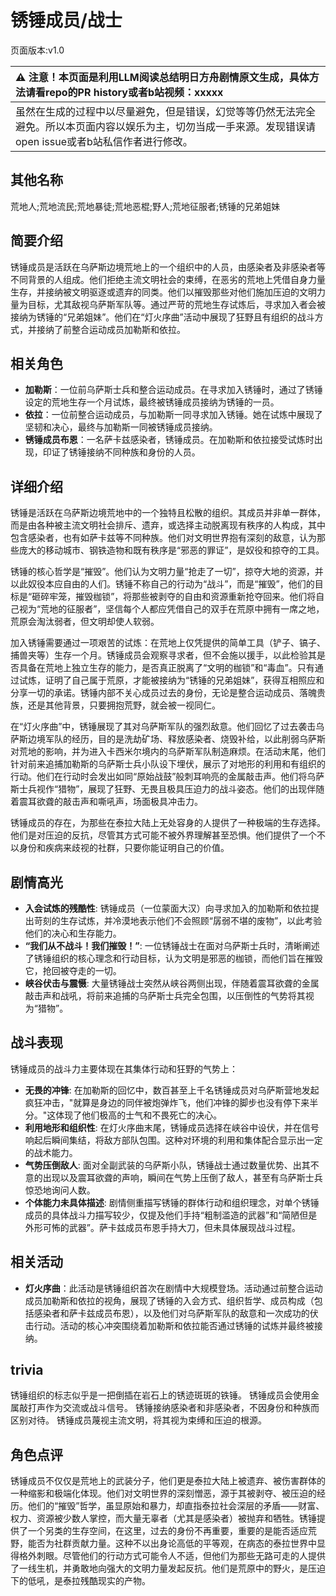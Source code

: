 # 锈锤成员/战士
页面版本:v1.0
 

| :warning: 注意！本页面是利用LLM阅读总结明日方舟剧情原文生成，具体方法请看repo的PR history或者b站视频：xxxxx           |
|:----------------------------|
| 虽然在生成的过程中以尽量避免，但是错误，幻觉等等仍然无法完全避免。所以本页面内容以娱乐为主，切勿当成一手来源。发现错误请open issue或者b站私信作者进行修改。|



## 其他名称
荒地人;荒地流民;荒地暴徒;荒地恶棍;野人;荒地征服者;锈锤的兄弟姐妹
## 简要介绍
锈锤成员是活跃在乌萨斯边境荒地上的一个组织中的人员，由感染者及非感染者等不同背景的人组成。他们拒绝主流文明社会的束缚，在恶劣的荒地上凭借自身力量生存，并接纳被文明驱逐或遗弃的同类。他们以摧毁那些对他们施加压迫的文明力量为目标，尤其敌视乌萨斯军队等。通过严苛的荒地生存试炼后，寻求加入者会被接纳为锈锤的“兄弟姐妹”。他们在“灯火序曲”活动中展现了狂野且有组织的战斗方式，并接纳了前整合运动成员加勒斯和依拉。
## 相关角色
-   **加勒斯**：一位前乌萨斯士兵和整合运动成员。在寻求加入锈锤时，通过了锈锤设定的荒地生存一个月试炼，最终被锈锤成员接纳为锈锤的一员。
-   **依拉**：一位前整合运动成员，与加勒斯一同寻求加入锈锤。她在试炼中展现了坚韧和决心，最终与加勒斯一同被锈锤成员接纳。
-   **锈锤成员布恩**：一名萨卡兹感染者，锈锤成员。在加勒斯和依拉接受试炼时出现，印证了锈锤接纳不同种族和身份的人员。
## 详细介绍
锈锤是活跃在乌萨斯边境荒地中的一个独特且松散的组织。其成员并非单一群体，而是由各种被主流文明社会排斥、遗弃，或选择主动脱离现有秩序的人构成，其中包含感染者，也有如萨卡兹等不同种族。他们对文明世界抱有深刻的敌意，认为那些庞大的移动城市、钢铁造物和既有秩序是“邪恶的罪证”，是奴役和掠夺的工具。

锈锤的核心哲学是“摧毁”。他们认为文明力量“抢走了一切”，掠夺大地的资源，并以此奴役本应自由的人们。锈锤不称自己的行动为“战斗”，而是“摧毁”，他们的目标是“砸碎牢笼，摧毁枷锁”，将那些被剥夺的自由和资源重新抢夺回来。他们将自己视为“荒地的征服者”，坚信每个人都应凭借自己的双手在荒原中拥有一席之地，荒原会淘汰弱者，但文明却使人软弱。

加入锈锤需要通过一项艰苦的试炼：在荒地上仅凭提供的简单工具（铲子、镐子、捕兽夹等）生存一个月。锈锤成员会观察寻求者，但不会施以援手，以此检验其是否具备在荒地上独立生存的能力，是否真正脱离了“文明的枷锁”和“毒血”。只有通过试炼，证明了自己属于荒原，才能被接纳为“锈锤的兄弟姐妹”，获得互相照应和分享一切的承诺。锈锤内部不关心成员过去的身份，无论是整合运动成员、落魄贵族，还是其他背景，只要拥抱荒野，就会被一视同仁。

在“灯火序曲”中，锈锤展现了其对乌萨斯军队的强烈敌意。他们回忆了过去袭击乌萨斯边境军队的经历，目的是洗劫矿场、释放感染者、烧毁补给，以此削弱乌萨斯对荒地的影响，并为进入卡西米尔境内的乌萨斯军队制造麻烦。在活动末尾，他们针对前来追捕加勒斯的乌萨斯士兵小队设下埋伏，展示了对地形的利用和有组织的行动。他们在行动时会发出如同“原始战鼓”般刺耳响亮的金属敲击声。他们将乌萨斯士兵视作“猎物”，展现了狂野、无畏且极具压迫力的战斗姿态。他们的出现伴随着震耳欲聋的敲击声和嘶吼声，场面极具冲击力。

锈锤成员的存在，为那些在泰拉大陆上无处容身的人提供了一种极端的生存选择。他们是对压迫的反抗，尽管其方式可能不被外界理解甚至恐惧。他们提供了一个不以身份和疾病来歧视的社群，只要你能证明自己的价值。
## 剧情高光
- **入会试炼的残酷性**: 锈锤成员（一位蒙面大汉）向寻求加入的加勒斯和依拉提出苛刻的生存试炼，并冷漠地表示他们不会照顾“孱弱不堪的废物”，以此考验他们的决心和生存能力。
- **“我们从不战斗！我们摧毁！”**: 一位锈锤战士在面对乌萨斯士兵时，清晰阐述了锈锤组织的核心理念和行动目标，认为文明是邪恶的枷锁，而他们旨在摧毁它，抢回被夺走的一切。
- **峡谷伏击与震慑**: 大量锈锤战士突然从峡谷两侧出现，伴随着震耳欲聋的金属敲击声和战吼，将前来追捕的乌萨斯士兵完全包围，以压倒性的气势将其视为“猎物”。
## 战斗表现
锈锤成员的战斗力主要体现在其集体行动和狂野的气势上：
- **无畏的冲锋**: 在加勒斯的回忆中，数百甚至上千名锈锤成员对乌萨斯营地发起疯狂冲击，"就算是身边的同伴被炮弹炸飞，他们冲锋的脚步也没有停下来半分。"这体现了他们极高的士气和不畏死亡的决心。
- **利用地形和组织性**: 在灯火序曲末尾，锈锤成员选择在峡谷中设伏，并在信号响起后瞬间集结，将敌方部队包围。这种对环境的利用和集体配合显示出一定的战术能力。
- **气势压倒敌人**: 面对全副武装的乌萨斯小队，锈锤战士通过数量优势、出其不意的出现以及震耳欲聋的声响，瞬间在气势上压倒了敌人，甚至有乌萨斯士兵惊恐地询问人数。
- **个体能力未具体描述**: 剧情侧重描写锈锤的群体行动和组织理念，对单个锈锤成员的具体战斗力描写较少，仅提及他们手持“粗制滥造的武器”和“简陋但是外形可怖的武器”。萨卡兹成员布恩手持大刀，但未具体展现战斗过程。
## 相关活动
-   **灯火序曲**：此活动是锈锤组织首次在剧情中大规模登场。活动通过前整合运动成员加勒斯和依拉的视角，展现了锈锤的入会方式、组织哲学、成员构成（包括感染者和萨卡兹成员布恩），以及他们对乌萨斯军队的敌意和一次成功的伏击行动。活动的核心冲突围绕着加勒斯和依拉能否通过锈锤的试炼并最终被接纳。
## trivia
锈锤组织的标志似乎是一把倒插在岩石上的锈迹斑斑的铁锤。
锈锤成员会使用金属敲打声作为交流或战斗信号。
锈锤接纳感染者和非感染者，不因身份和种族而区别对待。
锈锤成员蔑视主流文明，将其视为束缚和压迫的根源。
## 角色点评
锈锤成员不仅仅是荒地上的武装分子，他们更是泰拉大陆上被遗弃、被伤害群体的一种缩影和极端化体现。他们对文明世界的深刻憎恶，源于其被剥夺、被压迫的经历。他们的“摧毁”哲学，虽显原始和暴力，却直指泰拉社会深层的矛盾——财富、权力、资源被少数人掌控，而大量无辜者（尤其是感染者）被抛弃和牺牲。锈锤提供了一个另类的生存空间，在这里，过去的身份不再重要，重要的是能否适应荒野，能否为社群贡献力量。这种不以出身论高低的平等观，在病态的泰拉世界中显得格外刺眼。尽管他们的行动方式可能令人不适，但他们为那些无路可走的人提供了一线生机，并勇敢地向强大的文明力量发起反抗。他们是荒原中的野火，是压迫下的低吼，是泰拉残酷现实的产物。